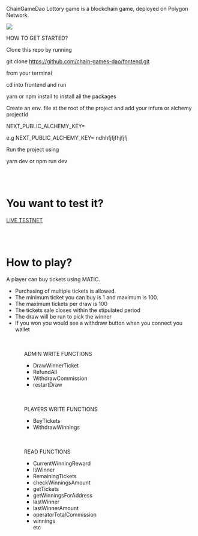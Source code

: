 ChainGameDao Lottory game is a blockchain game, deployed on Polygon Network. 

<img src="https://www.chainlabsdao.com/images/dapp_macbookgrey_front.png">


HOW TO GET STARTED?

Clone this repo by running 

git clone https://github.com/chain-games-dao/fontend.git 

from your terminal

cd into frontend and run 

yarn or npm install to install all the packages

Create an env. file at the root of the project and add your infura or alchemy projectId

NEXT_PUBLIC_ALCHEMY_KEY=

e.g NEXT_PUBLIC_ALCHEMY_KEY= ndhhfjfjfhjfjfj

Run the project using 

yarn dev or npm run dev

</br></br>

<h1>You want to test it?</h1>

<a href='https://chaingamedao.vercel.app/'>
LIVE TESTNET 
</a>

</br></br>

<h1>How to play?</h1>

A player can buy tickets using MATIC. 

<ul>
<li>Purchasing of multiple tickets is allowed.</li>
<li>The minimum ticket you can buy is 1 and maximum is 100.</li>
<li>The maximum tickets per draw is 100</li>
<li>
The tickets sale  closes within the stipulated period </li>
<li>
The draw will be run to pick the winner 
</li>
<li>
If you won you would see a withdraw button when you connect you wallet
</li>
<ul>



</br>
</br>
ADMIN WRITE FUNCTIONS

<ul>
<li>DrawWinnerTicket</li>
<li>RefundAll</li>
<li>WithdrawCommission</li>
<li>
restartDraw
</li>
</ul>

</br>
</br>


PLAYERS WRITE FUNCTIONS


<ul>
<li>
BuyTickets
</li>
<li>
WithdrawWinnings
</li>
</li>
</ul>

</br>
</br>


READ FUNCTIONS

<ul>

<li> CurrentWinningReward </li>
<li> IsWinner </li>
<li> RemainingTickets</li>
<li> checkWinningsAmount </li>
<li>getTickets </li>
<li> getWinningsForAddress</li>
<li>lastWinner </li>
<li> lastWinnerAmount</li>
<li>operatorTotalCommission </li>
<li> winnings</li> etc
</ul>